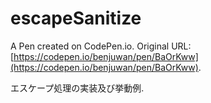 # escapeSanitize

A Pen created on CodePen.io. Original URL: [https://codepen.io/benjuwan/pen/BaOrKww](https://codepen.io/benjuwan/pen/BaOrKww).

エスケープ処理の実装及び挙動例.